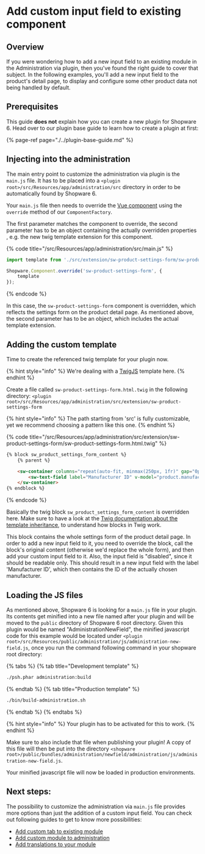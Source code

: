 # Add custom input field to existing component 

## Overview

If you were wondering how to add a new input field to an existing module in the Administration via plugin, then you've
found the right guide to cover that subject.
In the following examples, you'll add a new input field to the product's detail page, to display and configure
some other product data not being handled by default.

## Prerequisites

This guide **does not** explain how you can create a new plugin for Shopware 6.
Head over to our plugin base guide to learn how to create a plugin at first:

{% page-ref page="./../plugin-base-guide.md" %}

## Injecting into the administration

The main entry point to customize the administration via plugin is the `main.js` file.
It has to be placed into a `<plugin root>/src/Resources/app/administration/src` directory in order to be automatically 
found by Shopware 6.

Your `main.js` file then needs to override the [Vue component](https://vuejs.org/v2/guide/components.html) using the
`override` method of our `ComponentFactory`.

The first parameter matches the component to override, the second parameter has to be an object containing
the actually overridden properties , e.g. the new twig template extension for this component.

{% code title="<plugin root>/src/Resources/app/administration/src/main.js" %}
```js
import template from './src/extension/sw-product-settings-form/sw-product-settings-form.html.twig';

Shopware.Component.override('sw-product-settings-form', {
    template
});
```
{% endcode %}

In this case, the `sw-product-settings-form` component is overridden, which reflects the settings form on the product 
detail page. As mentioned above, the second parameter has to be an object, which includes the actual template extension.

## Adding the custom template

Time to create the referenced twig template for your plugin now.

{% hint style="info" %}
We're dealing with a [TwigJS](https://github.com/twigjs/twig.js/wiki) template here.
{% endhint %}

Create a file called `sw-product-settings-form.html.twig` in the following directory:
`<plugin root>/src/Resources/app/administration/src/extension/sw-product-settings-form`

{% hint style="info" %}
The path starting from 'src' is fully customizable, yet we recommend choosing a pattern like this one.
{% endhint %}

{% code title="<plugin root>/src/Resources/app/administration/src/extension/sw-product-settings-form/sw-product-settings-form.html.twig" %}
```html
{% block sw_product_settings_form_content %}
    {% parent %}

    <sw-container columns="repeat(auto-fit, minmax(250px, 1fr)" gap="0px 30px">
        <sw-text-field label="Manufacturer ID" v-model="product.manufacturerId" disabled></sw-text-field>
    </sw-container>
{% endblock %}
```
{% endcode %}

Basically the twig block `sw_product_settings_form_content` is overridden here.
Make sure to have a look at the [Twig documentation about the template inheritance](https://twig.symfony.com/doc/2.x/templates.html#template-inheritance), to understand how blocks in Twig work.

This block contains the whole settings form of the product detail page. In order to add a new input field to it, 
you need to override the block, call the block's original content (otherwise we'd replace the whole form), and then
add your custom input field to it. Also, the input field is "disabled", since it should be readable only.
This should result in a new input field with the label 'Manufacturer ID', which then contains the ID of the actually chosen 
manufacturer.

## Loading the JS files

As mentioned above, Shopware 6 is looking for a `main.js` file in your plugin.
Its contents get minified into a new file named after your plugin and will be moved to the `public` directory
of Shopware 6 root directory.
Given this plugin would be named "AdministrationNewField", the minified javascript code for this example would be
located under `<plugin root>/src/Resources/public/administration/js/administration-new-field.js`, once you run the 
command following command in your shopware root directory:

{% tabs %}
{% tab title="Development template" %}
```bash
./psh.phar administration:build
```
{% endtab %}
{% tab title="Production template" %}
```bash
./bin/build-administration.sh
```
{% endtab %}
{% endtabs %}

{% hint style="info" %}
Your plugin has to be activated for this to work.
{% endhint %}

Make sure to also include that file when publishing your plugin!
A copy of this file will then be put into the directory `<shopware root>/public/bundles/administration/newfield/administration/js/administration-new-field.js`.

Your minified javascript file will now be loaded in production environments.

## Next steps:

The possibility to customize the administration via `main.js` file provides more options than just the addition of a
custom input field. You can check out following guides to get to know more possibilities:
  * [Add custom tab to existing module](./add-new-tab.md)
  * [Add custom module to administration](./add-custom-module.md)
  * [Add translations to your module](./adding-snippets.md)
